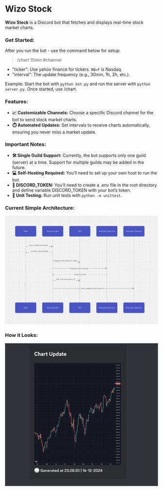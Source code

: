 # Wizo Stock

**Wizo Stock** is a Discord bot that fetches and displays real-time stock market charts.

### **Get Started:**
After you run the bot - use the command below for setup:

> /chart 15min #channel

- "ticker": Use yahoo finance for tickers. `NQ=F` is Nasdaq.
- "interval": The update frequency (e.g., 30min, 1h, 2h, etc.).

Example: Start the bot with `python bot.py` and run the server with `python server.py`. Once started, use /chart.

### **Features:**
- **📈 Customizable Channels:** Choose a specific Discord channel for the bot to send stock market charts.
- **⏱️ Automated Updates:** Set intervals to receive charts automatically, ensuring you never miss a market update.

### **Important Notes**:
- **🛠️ Single Guild Support:** Currently, the bot supports only one guild (server) at a time. Support for multiple guilds may be added in the future.
- **💻 Self-Hosting Required:** You’ll need to set up your own host to run the bot.
- **🚨 DISCORD_TOKEN:** You'll need to create a .env file in the root directory and define variable DISCORD_TOKEN with your bot’s token.
- **🧪 Unit Testing:** Run unit tests with `python -m unittest`.

### **Current Simple Architecture**:

![Wizo-Stock-Architecture](architecture.png)

### **How it Looks**:
![alt text](example.png)
